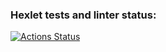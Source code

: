 ### Hexlet tests and linter status:
[![Actions Status](https://github.com/bjrunning/java-project-61/actions/workflows/hexlet-check.yml/badge.svg)](https://github.com/bjrunning/java-project-61/actions)